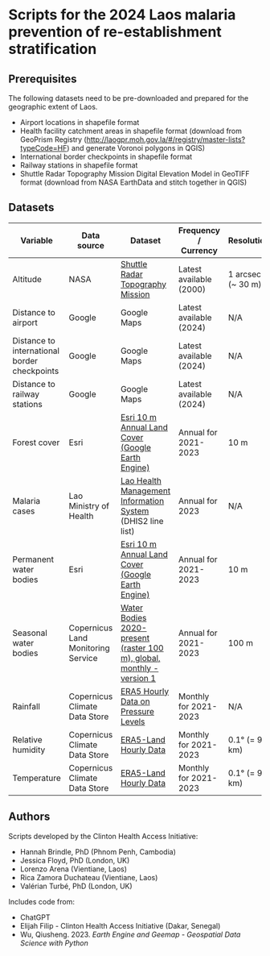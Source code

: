 # Scripts for the 2024 Laos malaria prevention of re-establishment stratification

## Prerequisites
The following datasets need to be pre-downloaded and prepared for the geographic extent of Laos.

- Airport locations in shapefile format
- Health facility catchment areas in shapefile format (download from GeoPrism Registry (http://laogpr.moh.gov.la/#/registry/master-lists?typeCode=HF) and generate Voronoi polygons in QGIS)
- International border checkpoints in shapefile format
- Railway stations in shapefile format
- Shuttle Radar Topography Mission Digital Elevation Model in GeoTIFF format (download from NASA EarthData and stitch together in QGIS)

## Datasets
| Variable | Data source | Dataset | Frequency / Currency | Resolution |
| ------------- | ------------- | ------------- | ------------- | ------------- |
| Altitude | NASA | [Shuttle Radar Topography Mission](https://www.earthdata.nasa.gov/sensors/srtm) | Latest available (2000) | 1 arcsec (~ 30 m) |
| Distance to airport | Google | Google Maps | Latest available (2024) | N/A |
| Distance to international border checkpoints | Google | Google Maps | Latest available (2024) | N/A |
| Distance to railway stations | Google | Google Maps | Latest available (2024) | N/A |
| Forest cover | Esri | [Esri 10 m Annual Land Cover (Google Earth Engine)](https://gee-community-catalog.org/projects/S2TSLULC/) | Annual for 2021-2023 | 10 m |
| Malaria cases | Lao Ministry of Health | [Lao Health Management Information System](https://hmis.gov.la/) (DHIS2 line list) | Annual for 2023 | N/A |
| Permanent water bodies | Esri | [Esri 10 m Annual Land Cover (Google Earth Engine)](https://gee-community-catalog.org/projects/S2TSLULC/) | Annual for 2021-2023 | 10 m |
| Seasonal water bodies | Copernicus Land Monitoring Service | [Water Bodies 2020-present (raster 100 m), global, monthly - version 1](https://land.copernicus.eu/en/products/water-bodies/water-bodies-global-v1-0-100m) | Annual for 2021-2023 | 100 m |
| Rainfall | Copernicus Climate Data Store | [ERA5 Hourly Data on Pressure Levels](https://cds.climate.copernicus.eu/cdsapp#!/dataset/reanalysis-era5-pressure-levels) | Monthly for 2021-2023 |  N/A | 0.1° (= 9 km) |
| Relative humidity | Copernicus Climate Data Store | [ERA5-Land Hourly Data](https://cds.climate.copernicus.eu/cdsapp#!/dataset/reanalysis-era5-land) | Monthly for 2021-2023 | 0.1° (= 9 km) |
| Temperature | Copernicus Climate Data Store | [ERA5-Land Hourly Data](https://cds.climate.copernicus.eu/cdsapp#!/dataset/reanalysis-era5-land) | Monthly for 2021-2023 | 0.1° (= 9 km) |

## Authors
Scripts developed by the Clinton Health Access Initiative:
- Hannah Brindle, PhD (Phnom Penh, Cambodia)
- Jessica Floyd, PhD (London, UK)
- Lorenzo Arena (Vientiane, Laos)
- Rica Zamora Duchateau (Vientiane, Laos)
- Valérian Turbé, PhD (London, UK)

Includes code from:
- ChatGPT
- Elijah Filip - Clinton Health Access Initiative (Dakar, Senegal)
- Wu, Qiusheng. 2023. _Earth Engine and Geemap - Geospatial Data Science with Python_
